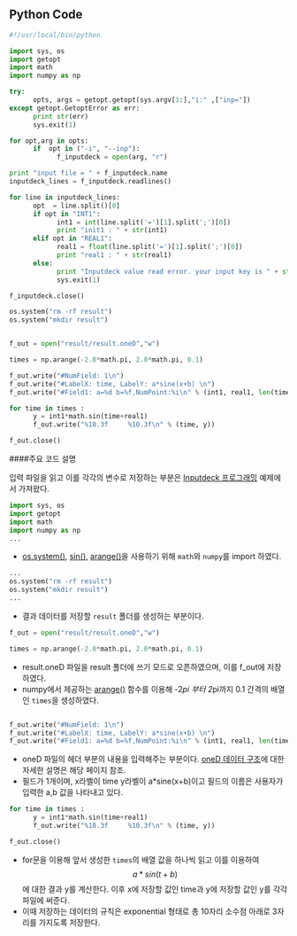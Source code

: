 ## Python Code

```python
#!/usr/local/bin/python

import sys, os
import getopt
import math
import numpy as np

try:
      opts, args = getopt.getopt(sys.argv[1:],"i:" ,["inp="])
except getopt.GetoptError as err:
      print str(err)
      sys.exit(1)

for opt,arg in opts:
      if  opt in ("-i", "--inp"):
            f_inputdeck = open(arg, "r")

print "input file = " + f_inputdeck.name
inputdeck_lines = f_inputdeck.readlines()

for line in inputdeck_lines:
      opt  = line.split()[0]
      if opt in "INT1":
            int1 = int(line.split('=')[1].split(';')[0])
            print "init1 : " + str(int1)
      elif opt in "REAL1":
            real1 = float(line.split('=')[1].split(';')[0])
            print "real1 : " + str(real1)
      else:
            print "Inputdeck value read error. your input key is " + str(opt)
            sys.exit(1)

f_inputdeck.close()

os.system("rm -rf result")
os.system("mkdir result")


f_out = open("result/result.oneD","w")

times = np.arange(-2.0*math.pi, 2.0*math.pi, 0.1)

f_out.write("#NumField: 1\n")
f_out.write("#LabelX: time, LabelY: a*sine(x+b) \n")
f_out.write("#Field1: a=%d b=%f,NumPoint:%i\n" % (int1, real1, len(times)))

for time in times :
      y = int1*math.sin(time+real1)
      f_out.write("%10.3f     %10.3f\n" % (time, y))

f_out.close()

```


####주요 코드 설명

입력 파일을 읽고 이를 각각의 변수로 저장하는 부분은 [Inputdeck 프로그래밍](../input/python_example3.md) 예제에서 가져왔다.

```Python
import sys, os
import getopt
import math
import numpy as np
...
```
- [os.system()](https://wikidocs.net/33), [sin()](https://docs.python.org/2/library/math.html), [arange()](http://docs.scipy.org/doc/numpy/reference/generated/numpy.arange.html)을 사용하기 위해 ```math```와 ```numpy```를 import 하였다.

```Python
...
os.system("rm -rf result")
os.system("mkdir result")
...

```
- 결과 데이터를 저장할 ```result```  폴더를 생성하는 부분이다.


```python
f_out = open("result/result.oneD","w")

times = np.arange(-2.0*math.pi, 2.0*math.pi, 0.1)
```
- result.oneD 파일을 result 폴더에 쓰기 모드로 오픈하였으며, 이를 f_out에 저장하였다.
- numpy에서 제공하는 [arange()](http://docs.scipy.org/doc/numpy/reference/generated/numpy.arange.html) 함수를 이용해 -2*pi 부터 2*pi까지 0.1 간격의 배열인 ```times```을 생성하였다.

```python

f_out.write("#NumField: 1\n")
f_out.write("#LabelX: time, LabelY: a*sine(x+b) \n")
f_out.write("#Field1: a=%d b=%f,NumPoint:%i\n" % (int1, real1, len(times)))

```
- oneD 파일의 헤더 부분의 내용을 입력해주는 부분이다. [oneD 데이터 구조](output/oneDplot.md)에 대한 자세한 설명은 해당 페이지 참조.
- 필드가 1개이며, x라벨이 time y라벨이 a*sine(x+b)이고 필드의 이름은 사용자가 입력한 a,b 값을 나타내고 있다.

```python
for time in times :
      y = int1*math.sin(time+real1)
      f_out.write("%10.3f     %10.3f\n" % (time, y))

f_out.close()
```
- for문을 이용해 앞서 생성한 ```times```의 배열 값을 하나씩 읽고 이를 이용하여 $$a*sin(t+b)$$ 에 대한 결과 y를 계산한다. 이후 x에 저장할 값인 time과 y에 저장할 값인 y를 각각 파일에 써준다.
- 이때 저장하는 데이터의 규칙은 exponential 형태로 총 10자리 소수점 아래로 3자리를 가지도록 저장한다. 
  

